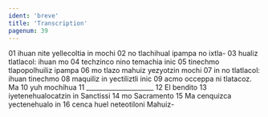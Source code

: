 ```yaml
---
ident: 'breve'
title: 'Transcription'
pagenum: 39
---
```

01  ihuan nite yellecoltia in mochi
02  no tlachihual ipampa no ixtla-
03  hualiz tlatlacol: ihuan mo
04  techzinco nino temachia inic
05  tinechmo tlapopolhuiliz ipampa
06  mo tlazo mahuiz yezyotzin mochi
07  in no tlatlacol: ihuan tinechmo
08  maquiliz in yectiliztli inic
09  acmo occeppa ni tlatacoz. Ma
10  yuh mochihua
11  _____________________
12  El bendito
13  iyetenehualocatzin in Sanctissi
14  mo Sacramento
15  Ma cenquizca yectenehualo in
16  cenca huel neteotiloni Mahuiz-
